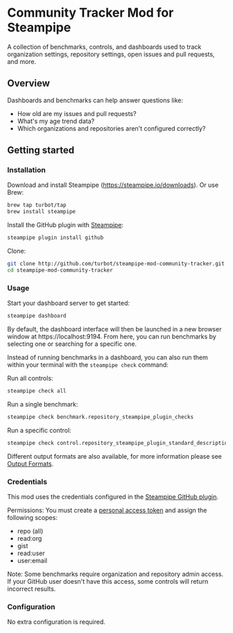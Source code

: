 # Community Tracker Mod for Steampipe

A collection of benchmarks, controls, and dashboards used to track organization settings, repository settings, open issues and pull requests, and more.

## Overview

Dashboards and benchmarks can help answer questions like:

- How old are my issues and pull requests?
- What's my age trend data?
- Which organizations and repositories aren't configured correctly?

## Getting started

### Installation

Download and install Steampipe (https://steampipe.io/downloads). Or use Brew:

```sh
brew tap turbot/tap
brew install steampipe
```

Install the GitHub plugin with [Steampipe](https://steampipe.io):

```sh
steampipe plugin install github
```

Clone:

```sh
git clone http://github.com/turbot/steampipe-mod-community-tracker.git
cd steampipe-mod-community-tracker
```

### Usage

Start your dashboard server to get started:

```sh
steampipe dashboard
```

By default, the dashboard interface will then be launched in a new browser
window at https://localhost:9194. From here, you can run benchmarks by
selecting one or searching for a specific one.

Instead of running benchmarks in a dashboard, you can also run them within your
terminal with the `steampipe check` command:

Run all controls:

```sh
steampipe check all
```

Run a single benchmark:

```sh
steampipe check benchmark.repository_steampipe_plugin_checks
```

Run a specific control:

```sh
steampipe check control.repository_steampipe_plugin_standard_description_is_set
```

Different output formats are also available, for more information please see
[Output Formats](https://steampipe.io/docs/reference/cli/check#output-formats).

### Credentials

This mod uses the credentials configured in the [Steampipe GitHub plugin](https://hub.steampipe.io/plugins/turbot/github).

Permissions: You must create a [personal access token](https://docs.github.com/en/github/authenticating-to-github/creating-a-personal-access-token) and assign the following scopes:
  - repo (all)
  - read:org
  - gist
  - read:user
  - user:email

Note: Some benchmarks require organization and repository admin access. If your GitHub user doesn't have this access, some controls will return incorrect results.

### Configuration

No extra configuration is required.

